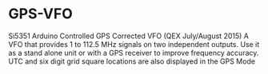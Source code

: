 # GPS-VFO
Si5351 Arduino Controlled GPS Corrected VFO (QEX July/August 2015)
A VFO that provides 1 to 112.5 MHz signals on two independent outputs. 
Use it as a stand alone unit or with a GPS receiver to improve frequency accuracy. 
UTC and six digit grid square locations are also displayed in the GPS Mode
